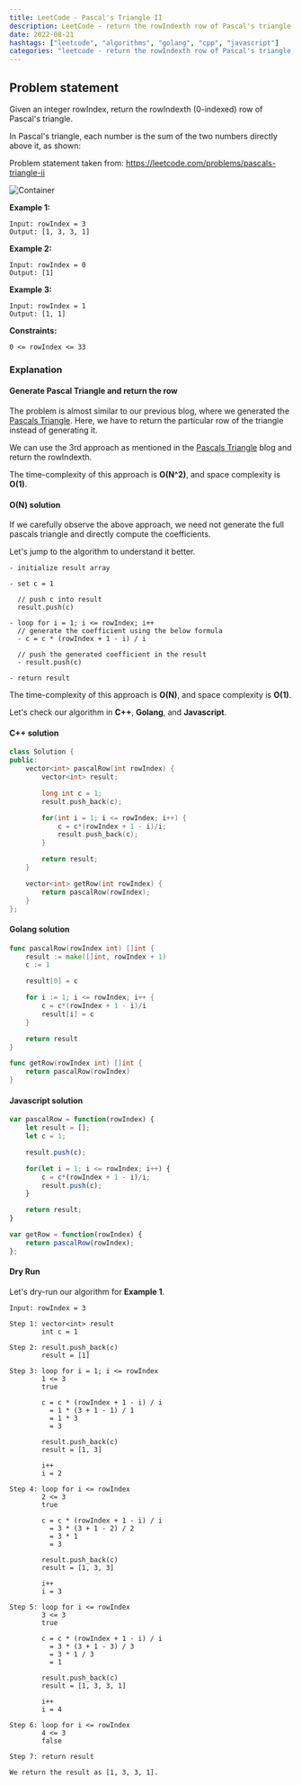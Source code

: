 ```yaml
---
title: LeetCode - Pascal's Triangle II
description: LeetCode - return the rowIndexth row of Pascal's triangle using C++, Golang, and Javascript.
date: 2022-08-21
hashtags: ["leetcode", "algorithms", "golang", "cpp", "javascript"]
categories: "leetcode - return the rowIndexth row of Pascal's triangle, c++, golang, javascript."
---
```


## Problem statement

Given an integer rowIndex, return the rowIndexth (0-indexed) row of Pascal's triangle.

In Pascal's triangle, each number is the sum of the two numbers directly above it, as shown:

Problem statement taken from: <a href='https://leetcode.com/problems/pascals-triangle-ii' target='_blank'>https://leetcode.com/problems/pascals-triangle-ii</a>

![Container](./../pascals-triangle-animated.gif)

**Example 1:**

```
Input: rowIndex = 3
Output: [1, 3, 3, 1]
```

**Example 2:**

```
Input: rowIndex = 0
Output: [1]
```

**Example 3:**

```
Input: rowIndex = 1
Output: [1, 1]
```

**Constraints:**

```
0 <= rowIndex <= 33
```

### Explanation

#### Generate Pascal Triangle and return the row

The problem is almost similar to our previous blog, where we generated the
[Pascals Triangle](https://alkeshghorpade.me/post/leetcode-pascals-triangle).
Here, we have to return the particular row of the triangle instead of
generating it.

We can use the 3rd approach as mentioned in the
[Pascals Triangle](https://alkeshghorpade.me/post/leetcode-pascals-triangle) blog
and return the rowIndexth.

The time-complexity of this approach is **O(N^2)**, and space complexity is **O(1)**.

#### O(N) solution

If we carefully observe the above approach, we need not generate the full pascals
triangle and directly compute the coefficients.

Let's jump to the algorithm to understand it better.

```
- initialize result array

- set c = 1

  // push c into result
  result.push(c)

- loop for i = 1; i <= rowIndex; i++
  // generate the coefficient using the below formula
  - c = c * (rowIndex + 1 - i) / i

  // push the generated coefficient in the result
  - result.push(c)

- return result
```

The time-complexity of this approach is **O(N)**, and space complexity is **O(1)**.

Let's check our algorithm in **C++**, **Golang**, and **Javascript**.

#### C++ solution

```cpp
class Solution {
public:
    vector<int> pascalRow(int rowIndex) {
        vector<int> result;

        long int c = 1;
        result.push_back(c);

        for(int i = 1; i <= rowIndex; i++) {
            c = c*(rowIndex + 1 - i)/i;
            result.push_back(c);
        }

        return result;
    }

    vector<int> getRow(int rowIndex) {
        return pascalRow(rowIndex);
    }
};
```

#### Golang solution

```go
func pascalRow(rowIndex int) []int {
    result := make([]int, rowIndex + 1)
    c := 1

    result[0] = c

    for i := 1; i <= rowIndex; i++ {
        c = c*(rowIndex + 1 - i)/i
        result[i] = c
    }

    return result
}

func getRow(rowIndex int) []int {
    return pascalRow(rowIndex)
}
```

#### Javascript solution

```javascript
var pascalRow = function(rowIndex) {
    let result = [];
    let c = 1;

    result.push(c);

    for(let i = 1; i <= rowIndex; i++) {
        c = c*(rowIndex + 1 - i)/i;
        result.push(c);
    }

    return result;
}

var getRow = function(rowIndex) {
    return pascalRow(rowIndex);
};
```

#### Dry Run

Let's dry-run our algorithm for **Example 1**.

```
Input: rowIndex = 3

Step 1: vector<int> result
        int c = 1

Step 2: result.push_back(c)
        result = [1]

Step 3: loop for i = 1; i <= rowIndex
        1 <= 3
        true

        c = c * (rowIndex + 1 - i) / i
          = 1 * (3 + 1 - 1) / 1
          = 1 * 3
          = 3

        result.push_back(c)
        result = [1, 3]

        i++
        i = 2

Step 4: loop for i <= rowIndex
        2 <= 3
        true

        c = c * (rowIndex + 1 - i) / i
          = 3 * (3 + 1 - 2) / 2
          = 3 * 1
          = 3

        result.push_back(c)
        result = [1, 3, 3]

        i++
        i = 3

Step 5: loop for i <= rowIndex
        3 <= 3
        true

        c = c * (rowIndex + 1 - i) / i
          = 3 * (3 + 1 - 3) / 3
          = 3 * 1 / 3
          = 1

        result.push_back(c)
        result = [1, 3, 3, 1]

        i++
        i = 4

Step 6: loop for i <= rowIndex
        4 <= 3
        false

Step 7: return result

We return the result as [1, 3, 3, 1].
```
